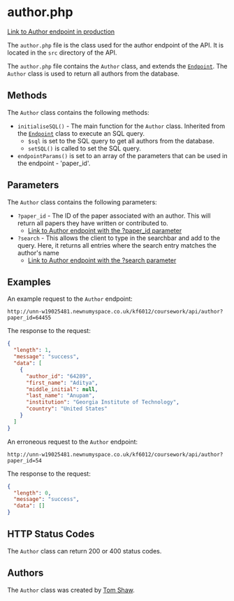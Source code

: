 # author.php

[Link to Author endpoint in production](http://unn-w19025481.newnumyspace.co.uk/kf6012/coursework/api/author)

The `author.php` file is the class used for the author endpoint of the API. It is located in the `src` directory of the API.

The `author.php` file contains the `Author` class, and extends the [`Endpoint`](/v1/API/Endpoints/endpoint). The `Author` class is used to return all authors from the database.

## Methods

The `Author` class contains the following methods:

- `initialiseSQL()` - The main function for the `Author` class. Inherited from the [`Endpoint`](/v1/API/Endpoints/endpoint) class to execute an SQL query.
  - `$sql` is set to the SQL query to get all authors from the database.
  - `setSQL()` is called to set the SQL query.
- `endpointParams()` is set to an array of the parameters that can be used in the endpoint - 'paper_id'.

## Parameters

The `Author` class contains the following parameters:

- `?paper_id` - The ID of the paper associated with an author. This will return all papers they have written or contributed to.
  - [Link to Author endpoint with the ?paper_id parameter](http://unn-w19025481.newnumyspace.co.uk/kf6012/coursework/api/author?paper_id=64455)
- `?search` - This allows the client to type in the searchbar and add to the query. Here, it returns all entries where the search entry matches the author's name
  - [Link to Author endpoint with the ?search parameter](http://unn-w19025481.newnumyspace.co.uk/kf6012/coursework/api/author?search=miho)

## Examples

An example request to the `Author` endpoint:

```http
http://unn-w19025481.newnumyspace.co.uk/kf6012/coursework/api/author?paper_id=64455
```

The response to the request:

```json
{
  "length": 1,
  "message": "success",
  "data": [
    {
      "author_id": "64289",
      "first_name": "Aditya",
      "middle_initial": null,
      "last_name": "Anupam",
      "institution": "Georgia Institute of Technology",
      "country": "United States"
    }
  ]
}
```

An erroneous request to the `Author` endpoint:

```http
http://unn-w19025481.newnumyspace.co.uk/kf6012/coursework/api/author?paper_id=54
```

The response to the request:

```json
{
  "length": 0,
  "message": "success",
  "data": []
}
```

## HTTP Status Codes

The `Author` class can return 200 or 400 status codes.

## Authors

The `Author` class was created by [Tom Shaw](https://github.com/tomshaw650).
